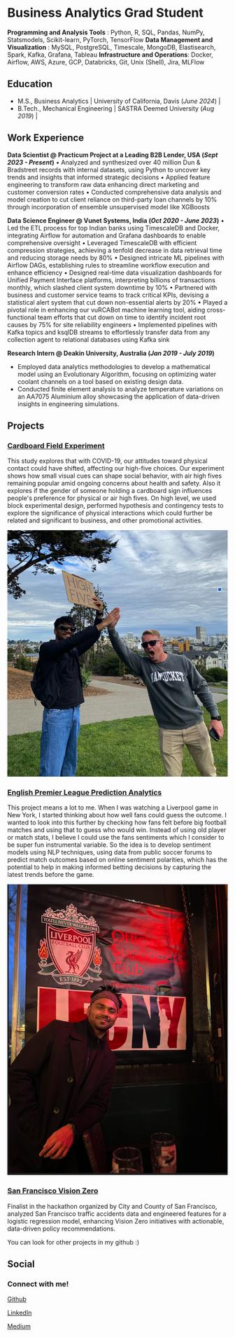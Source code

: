 # Business Analytics Grad Student

**Programming and Analysis Tools** : Python, R, SQL, Pandas, NumPy, Statsmodels, Scikit-learn, PyTorch, TensorFlow 
**Data Management and Visualization** : MySQL, PostgreSQL, Timescale, MongoDB, Elastisearch, Spark, Kafka, Grafana, Tableau 
**Infrastructure and Operations**: Docker, Airflow, AWS, Azure, GCP, Databricks, Git, Unix (Shell), Jira, MLFlow

## Education						       		
- M.S., Business Analytics	      | University of California, Davis (_June 2024_)  |	        		
- B.Tech., Mechanical Engineering | SASTRA Deemed University (_Aug 2019_)  |

## Work Experience
**Data Scientist @ Practicum Project at a Leading B2B Lender, USA (_Sept 2023 - Present_)**
• Analyzed and synthesized over 40 million Dun & Bradstreet records with internal datasets, using Python to uncover key trends and insights that informed strategic decisions 
• Applied feature engineering to transform raw data enhancing direct marketing and customer conversion rates 
• Conducted comprehensive data analysis and model creation to cut client reliance on third-party loan channels by 10% through incorporation of ensemble unsupervised model like XGBoosts

**Data Science Engineer @ Vunet Systems, India (_Oct 2020 - June 2023_)**
•	Led the ETL process for top Indian banks using TimescaleDB and Docker, integrating Airflow for automation and Grafana dashboards to enable comprehensive oversight
•	Leveraged TimescaleDB with efficient compression strategies, achieving a tenfold decrease in data retrieval time and reducing storage needs by 80%
• Designed intricate ML pipelines with Airflow DAGs, establishing rules to streamline workflow execution and enhance efficiency
•	Designed real-time data visualization dashboards for Unified Payment Interface platforms, interpreting billions of transactions monthly, which slashed client system downtime by 10%
•	Partnered with business and customer service teams to track critical KPIs, devising a statistical alert system that cut down non-essential alerts by 20%
•	Played a pivotal role in enhancing our vuRCABot machine learning tool, aiding cross-functional team efforts that cut down on time to identify incident root causes by 75% for site reliability engineers
• Implemented pipelines with Kafka topics and ksqlDB streams to effortlessly transfer data from any collection agent to relational databases using Kafka sink

**Research Intern @ Deakin University, Australia (_Jan 2019 - July 2019_)**
- Employed data analytics methodologies to develop a mathematical model using an Evolutionary Algorithm, focusing on optimizing water coolant channels on a tool based on existing design data.
- Conducted finite element analysis to analyze temperature variations on an AA7075 Aluminium alloy showcasing the application of data-driven insights in engineering simulations.

## Projects
### [Cardboard Field Experiment](https://github.com/rishikesanr/Field-Experiment-Cardboard-Sign) 

This study explores that with COVID-19, our attitudes toward physical contact could have shifted, affecting our high-five choices. Our experiment shows how small visual cues can shape social behavior, with air high fives remaining popular amid ongoing concerns about health and safety. Also it explores if the gender of someone holding a cardboard sign influences people's preference for physical or air high fives. On high level, we used block experimental design, performed hypothesis and contingency tests to explore
the significance of physical interactions which could further be related and significant to business, and other promotional activities.

![Alamo Square, San Francisco](/assets/images/FE.png)

### [English Premier League Prediction Analytics](https://github.com/rishikesanr/EPL-Prediction-Analytics)

This project means a lot to me. When I was watching a Liverpool game in New York, I started thinking about how well fans could guess the outcome. I wanted to look into this further by checking how fans felt before big football matches and using that to guess who would win. Instead of using old player or match stats, I believe I could use the fans sentiments which I consider to be super fun instrumental variable. So the idea is to develop sentiment models using NLP techniques, using data from public soccer forums to predict match outcomes based on online sentiment polarities, which has the potential to help in making informed betting decisions by capturing the latest trends before the game.

![11th Street Bar, New York City](/assets/images/liverpool.png)

### [San Francisco Vision Zero](https://github.com/rishikesanr/San-Francisco-Vision-Zero)

Finalist in the hackathon organized by City and County of San Francisco, analyzed San Francisco traffic accidents data and engineered features for a logistic regression model, enhancing Vision Zero initiatives with actionable, data-driven policy recommendations.

You can look for other projects in my github :) 

## Social
### Connect with me! 
[Github](https://github.com/rishikesanr)

[LinkedIn](https://www.linkedin.com/in/rishikesanr/)

[Medium](https://medium.com/@rishikesanr)



